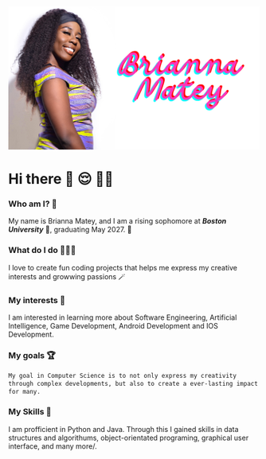 <p align="center">
  <img src="https://raw.githubusercontent.com/briannammatey/briannammatey/main/Tech.png" alt="Header" width="700"/>
</p>



# Hi there 🌺 😌 👋🏾

### Who am I? 🤔

  My name is Brianna Matey, and I am a rising sophomore at ***Boston University*** 🐶, graduating May 2027. 🥳

### What do I do 🏃🏾‍♀️
  I love to create fun coding projects that helps me express my creative interests and growwing passions 🪄

### My interests 💭
  I am interested in learning more about Software Engineering, Artificial Intelligence, Game Development, Android Development and IOS Development.

### My goals 🏆
    My goal in Computer Science is to not only express my creativity through complex developments, but also to create a ever-lasting impact for many.

### My Skills 🎡
  I am profficient in Python and Java. Through this I gained skills in data structures and algorithums, object-orientated programing, graphical user interface, and many more/\.
  



  
  


<!--
<p align="center">
  <img src="https://raw.githubusercontent.com/briannammatey/briannammatey/main/Tech.png" alt="Header" width="600"/>
</p>

![Header](https://raw.githubusercontent.com/briannammatey/briannammatey/main/Tech.png "Header")

**briannammatey/briannammatey** is a ✨ _special_ ✨ repository because its `README.md` (this file) appears on your GitHub profile.

Here are some ideas to get you started:

- 🔭 I’m currently working on ...
- 🌱 I’m currently learning ...
- 👯 I’m looking to collaborate on ...
- 🤔 I’m looking for help with ...
- 💬 Ask me about ...
- 📫 How to reach me: ...
- 😄 Pronouns: ...
- ⚡ Fun fact: ...
-->
